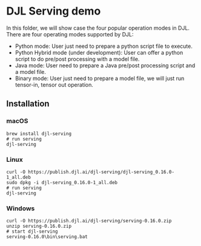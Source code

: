 # DJL Serving demo

In this folder, we will show case the four popular operation modes in DJL. There are four operating modes supported by DJL:

- Python mode: User just need to prepare a python script file to execute.
- Python Hybrid mode (under development): User can offer a python script to do pre/post processing with a model file.
- Java mode: User need to prepare a Java pre/post processing script and a model file.
- Binary mode: User just need to prepare a model file, we will just run tensor-in, tensor out operation.

## Installation

### macOS

```
brew install djl-serving
# run serving
djl-serving
```

### Linux

```
curl -O https://publish.djl.ai/djl-serving/djl-serving_0.16.0-1_all.deb
sudo dpkg -i djl-serving_0.16.0-1_all.deb
# run serving
djl-serving
```

### Windows

```
curl -O https://publish.djl.ai/djl-serving/serving-0.16.0.zip
unzip serving-0.16.0.zip
# start djl-serving
serving-0.16.0\bin\serving.bat
```
